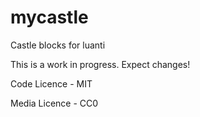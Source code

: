 # mycastle
Castle blocks for luanti

This is a work in progress. Expect changes!

Code Licence - MIT

Media Licence - CC0
